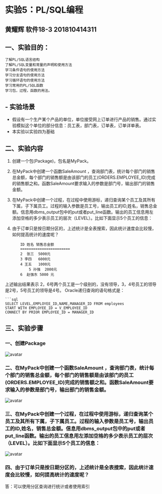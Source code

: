 # 实验5：PL/SQL编程
## 黄耀辉 软件18-3 201810414311

 ## 一、实验目的：

```
了解PL/SQL语言结构
了解PL/SQL变量和常量的声明和使用方法
学习条件语句的使用方法
学习分支语句的使用方法
学习循环语句的使用方法
学习常用的PL/SQL函数
学习包，过程，函数的用法。
```

## - 实验场景

- 假设有一个生产某个产品的单位，单位接受网上订单进行产品的销售。通过实验模拟这个单位的部分信息：员工表，部门表，订单表，订单详单表。
- 本实验以实验四为基础

## 二、实验内容

1. 创建一个包(Package)，包名是MyPack。

2. 在MyPack中创建一个函数SaleAmount ，查询部门表，统计每个部门的销售总金额，每个部门的销售额是由该部门的员工(ORDERS.EMPLOYEE_ID)完成的销售额之和。函数SaleAmount要求输入的参数是部门号，输出部门的销售金额。

3. 在MyPack中创建一个过程，在过程中使用游标，递归查询某个员工及其所有下属，子下属员工。过程的输入参数是员工号，输出员工的ID,姓名，销售总金额。信息用dbms_output包中的put或者put_line函数。输出的员工信息用左添加空格的多少表示员工的层次（LEVEL）。比如下面显示5个员工的信息：

4. 由于订单只是按日期分区的，上述统计是全表搜索，因此统计速度会比较慢，如何提高统计的速度呢？

```
       ID 姓名 销售总金额
       =======================
       2  张三  5000元
       3 李四   6000元
       4 王五   1000元
           5 孙强  2000元
       6  赵强东 5000 元
```

   上述输出结果表示 2，6号两个员工是一个级别的，没有领导，3，4号员工的领导是2号，5号员工的领导是4号。 Oracle递归查询的语句格式是：

   ```
   ```sql
   SELECT LEVEL,EMPLOYEE_ID,NAME,MANAGER_ID FROM employees 
   START WITH EMPLOYEE_ID = V_EMPLOYEE_ID 
   CONNECT BY PRIOR EMPLOYEE_ID = MANAGER_ID
   ```



## 三、实验步骤
### 

### 一、创建Package

![avatar](/test5/.png)

### 二、在MyPack中创建一个函数SaleAmount ，查询部门表，统计每个部门的销售总金额，每个部门的销售额是由该部门的员工(ORDERS.EMPLOYEE_ID)完成的销售额之和。函数SaleAmount要求输入的参数是部门号，输出部门的销售金额。

![avatar](/test5/.png)

### 三、在MyPack中创建一个过程，在过程中使用游标，递归查询某个员工及其所有下属，子下属员工。过程的输入参数是员工号，输出员工的ID,姓名，销售总金额。信息用dbms_output包中的put或者put_line函数。输出的员工信息用左添加空格的多少表示员工的层次（LEVEL）。比如下面显示5个员工的信息：

![avatar](/test5/.png)

### 四、由于订单只是按日期分区的，上述统计是全表搜索，因此统计速度会比较慢，如何提高统计的速度呢？

答：可以使用分区查询进行统计或者使用索引